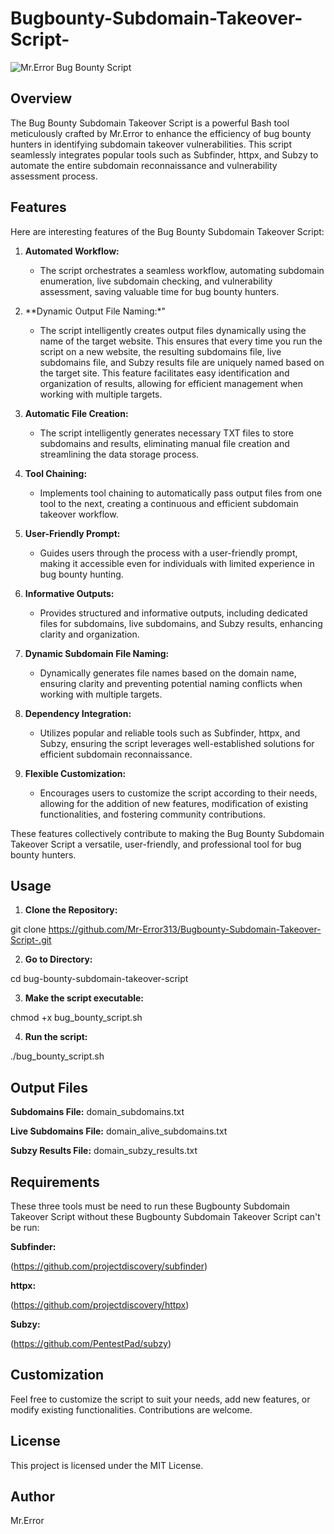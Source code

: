 # Bugbounty-Subdomain-Takeover-Script-

![Mr.Error Bug Bounty Script](script_banner.png)

## Overview

The Bug Bounty Subdomain Takeover Script is a powerful Bash tool meticulously crafted by Mr.Error to enhance the efficiency of bug bounty hunters in identifying subdomain takeover vulnerabilities. This script seamlessly integrates popular tools such as Subfinder, httpx, and Subzy to automate the entire subdomain reconnaissance and vulnerability assessment process.

## Features

Here are interesting features of the Bug Bounty Subdomain Takeover Script:

1. **Automated Workflow:**
   - The script orchestrates a seamless workflow, automating subdomain enumeration, live subdomain checking, and vulnerability assessment, saving valuable time for bug bounty hunters.

2. **Dynamic Output File Naming:*"
   - The script intelligently creates output files dynamically using the name of the target website. This ensures that every time you run the script on a new website, the resulting subdomains file, live subdomains file, and Subzy results file are uniquely named based on the target site. This feature facilitates easy identification and organization of results, allowing for efficient management when working with multiple targets.

3. **Automatic File Creation:**
   - The script intelligently generates necessary TXT files to store subdomains and results, eliminating manual file creation and streamlining the data storage process.

4. **Tool Chaining:**
   - Implements tool chaining to automatically pass output files from one tool to the next, creating a continuous and efficient subdomain takeover workflow.

5. **User-Friendly Prompt:**
   - Guides users through the process with a user-friendly prompt, making it accessible even for individuals with limited experience in bug bounty hunting.

6. **Informative Outputs:**
   - Provides structured and informative outputs, including dedicated files for subdomains, live subdomains, and Subzy results, enhancing clarity and organization.

7. **Dynamic Subdomain File Naming:**
   - Dynamically generates file names based on the domain name, ensuring clarity and preventing potential naming conflicts when working with multiple targets.

8. **Dependency Integration:**
   - Utilizes popular and reliable tools such as Subfinder, httpx, and Subzy, ensuring the script leverages well-established solutions for efficient subdomain reconnaissance.

9. **Flexible Customization:**
   - Encourages users to customize the script according to their needs, allowing for the addition of new features, modification of existing functionalities, and fostering community contributions.

These features collectively contribute to making the Bug Bounty Subdomain Takeover Script a versatile, user-friendly, and professional tool for bug bounty hunters.

## Usage

1. **Clone the Repository:**

git clone https://github.com/Mr-Error313/Bugbounty-Subdomain-Takeover-Script-.git

2. **Go to Directory:**
 
cd bug-bounty-subdomain-takeover-script

3. **Make the script executable:**

chmod +x bug_bounty_script.sh

4. **Run the script:**

./bug_bounty_script.sh

## Output Files

**Subdomains File:**
domain_subdomains.txt

**Live Subdomains File:** 
domain_alive_subdomains.txt

**Subzy Results File:** 
domain_subzy_results.txt

## Requirements

These three tools must be need to run these Bugbounty Subdomain Takeover Script without these Bugbounty Subdomain Takeover Script can't be run:

**Subfinder:**

(https://github.com/projectdiscovery/subfinder)

**httpx:**

(https://github.com/projectdiscovery/httpx)

**Subzy:**

(https://github.com/PentestPad/subzy)

## Customization
Feel free to customize the script to suit your needs, add new features, or modify existing functionalities. Contributions are welcome.

## License
This project is licensed under the MIT License.

## Author
Mr.Error

